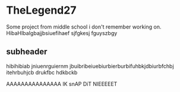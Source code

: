 # TheLegend27

Some project from middle school i don't remember working on.
HibaHIbaIgbajjbsiuefihaef sjfgkesj fguyszbgy

## subheader
hibihibiab jniuenrguiernm
jbuibribeiuebiurbierburbifuhbkjdbiurbfchbj itehrbuhjcb drukfbc hdkbckb

AAAAAAAAAAAAAAA IK snAP DiT NIEEEEET
